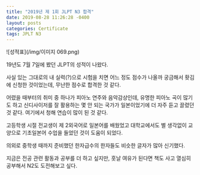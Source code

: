 ```yaml
---
title: "2019년 제 1회 JLPT N3 합격"
date: 2019-08-28 11:26:28 -0400
layout: posts
categories: Certificate
tags: JPLT N3
---
```



![성적표](/img/이미지 069.png)

19년도 7월 7일에 봤던 JLPT의 성적이 나왔다.

사실 있는 그대로의 내 실력(?)으로 시험을 치면 어느 정도 점수가 나올까 궁금해서 홧김에 신청한 것이었는데, 무난한 점수로 합격한 것 같다.

어렸을 때부터의 취미 중 하나가 피아노 연주와 음악감상인데, 유명한 피아노 곡이 많기도 하고 신디사이저를 잘 활용하는 몇 안 되는 국가가 일본이었기에 더 자주 듣고 끌렸던 것 같다. 여기에서 청해 연습이 많이 된 것 같다.

고등학생 시절 전교생이 제 2외국어로 일본어를 배웠었고 대학교에서도 별 생각없이 교양으로 기초일본어 수업을 들었던 것이 도움이 되었다.

의외로 중학생 때까지 준비했던 한자급수의 한자들도 비슷한 글자가 많아 신기했다.

지금은 전공 관련 활동과 공부를 더 하고 싶지만, 훗날 여유가 된다면 책도 사고 열심히 공부해서 N2도 도전해보고 싶다.

